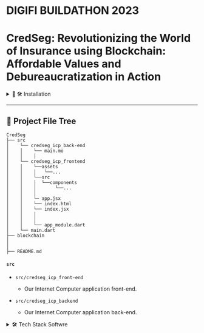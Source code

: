 # DIGIFI BUILDATHON 2023

# CredSeg: Revolutionizing the World of Insurance using Blockchain: Affordable Values and Debureaucratization in Action

<details>
<summary>🌟 🛠 Installation </summary>

1. **Pre-requisites**
    - Make sure you have Ubuntu, DFX and Node installed on your machine.

2. **Clone the Repository**

    ```bash
    git clone https://github.com/ramigonzalez/digifi-insure-chain/mobile
    ```
   
3. **Install React depedences**

    ```bash
    npm install
    ```

4. **Run the Software**

    ```bash
    dfx start --background
    dfx deploy
    npm start
    ```
</details>    
    
---

## 📂 Project File Tree

```
CredSeg
├── src
│    └── credseg_icp_back-end
│    │    └── main.mo
│    │    │    
│    └── credseg_icp_frontend   
│    │    └──assets    
│    │    │   └──...       
│    │    └──src          
│    │    │  └──components        
│    │    │       └──...
│    │    │
│    │    └─ app.jsx
│    │    └── index.html         
│    │    └── index.jsx        
│    │    │          
│    │    │                   
│    │    └── app_module.dart
│    └── main.dart
├── blockchain
│
│
├── README.md
```

#### `src`

- `src/credseg_icp_front-end`
    -  Our Internet Computer application front-end.

- `src/credseg_icp_backend`
    -  Our Internet Computer application back-end.
    
<details>
<summary>🛠 Tech Stack Softwre</summary>

### Technologoy (Front-end)
- React Web
- NFID
- Internet Computer

### Technologoy (Back-end)
- Motoko
- Internet Computer 

---

